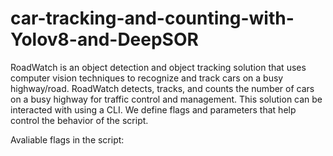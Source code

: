 # car-tracking-and-counting-with-Yolov8-and-DeepSOR
RoadWatch is an object detection and object tracking solution that uses computer vision techniques to recognize and track cars on a busy highway/road. 
RoadWatch detects, tracks, and counts the number of cars on a busy highway for traffic control and management. 
This solution can be interacted with using a CLI. We define flags and parameters that help control the
behavior of the script. 

Avaliable flags in the script: 








